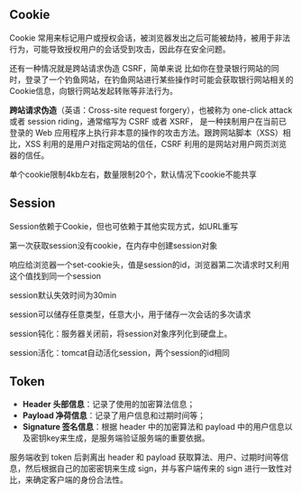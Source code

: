 ## Cookie

Cookie 常用来标记用户或授权会话，被浏览器发出之后可能被劫持，被用于非法行为，可能导致授权用户的会话受到攻击，因此存在安全问题。

还有一种情况就是跨站请求伪造 CSRF，简单来说 比如你在登录银行网站的同时，登录了一个钓鱼网站，在钓鱼网站进行某些操作时可能会获取银行网站相关的Cookie信息，向银行网站发起转账等非法行为。

**跨站请求伪造**（英语：Cross-site request forgery），也被称为 one-click attack 或者 session riding，通常缩写为 CSRF 或者 XSRF， 是一种挟制用户在当前已登录的 Web 应用程序上执行非本意的操作的攻击方法。跟跨网站脚本（XSS）相比，XSS 利用的是用户对指定网站的信任，CSRF 利用的是网站对用户网页浏览器的信任。

单个cookie限制4kb左右，数量限制20个，默认情况下cookie不能共享

## Session

Session依赖于Cookie，但也可依赖于其他实现方式，如URL重写

第一次获取session没有cookie，在内存中创建session对象

响应给浏览器一个set-cookie头，值是session的id，浏览器第二次请求时又利用这个值找到同一个session

session默认失效时间为30min

session可以储存任意类型，任意大小，用于储存一次会话的多次请求

session钝化：服务器关闭前，将session对象序列化到硬盘上。

session活化：tomcat自动活化session，两个session的id相同

## Token

- **Header 头部信息**：记录了使用的加密算法信息；
- **Payload 净荷信息**：记录了用户信息和过期时间等；
- **Signature 签名信息**：根据 header 中的加密算法和 payload 中的用户信息以及密钥key来生成，是服务端验证服务端的重要依据。

服务端收到 token 后剥离出 header 和 payload 获取算法、用户、过期时间等信息，然后根据自己的加密密钥来生成 sign，并与客户端传来的 sign 进行一致性对比，来确定客户端的身份合法性。